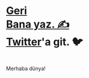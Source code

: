 <h1><a href='/'>Geri</a>
<br/>
<a target='_blank' href='mailto:abdullah.mertoglu23@gmail.com'>Bana yaz. ✍️</a>
<br/>
<a target='_blank' href='https://twitter.com/mrt0gl'>Twitter</a>'a git. 🐦</h1>
<br/>
Merhaba dünya!
